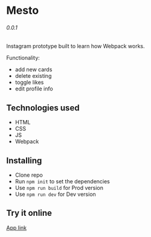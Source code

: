 # Mesto
###### 0.0.1

Instagram prototype built to learn how Webpack works. 

Functionality:
* add new cards
* delete existing 
* toggle likes
* edit profile info

## Technologies used

* HTML 
* CSS
* JS
* Webpack

## Installing

* Clone repo
* Run `npm init` to set the dependencies
* Use `npm run build` for Prod version
* Use `npm run dev` for Dev version

## Try it online

[App link](https://foxoter.github.io/mestonew/)
